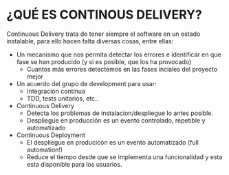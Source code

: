 ¿QUÉ ES CONTINOUS DELIVERY?
===========================
Continuous Delivery trata de tener siempre el software en un estado instalable, para ello hacen falta diversas cosas, entre ellas:
  * Un mecanismo que nos permita detectar los errores e identificar en que fase se han producido (y si es posible, que los ha provocado)
    * Cuantos más errores detectemos en las fases inciales del proyecto mejor
  * Un acuerdo del grupo de development para usar:
    * Integración continua
    * TDD, tests unitarios, etc..
  * Continuous Delivery
    * Detecta los problemas de instalacion/despliegue lo antes posible.
    * Despliegue en producción es un evento controlado, repetible y automatizado
  * Continuous Deployment
    * El despliegue en producicón es un evento automatizado (full automation!) 
    * Reduce el tiempo desde que se implementa una funcionalidad y esta esta disponible para los usuarios.

